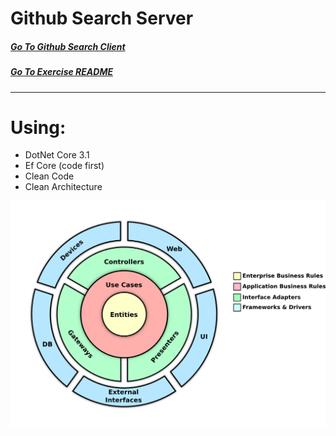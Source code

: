 # Github Search Server  

##### [Go To Github Search Client](https://github.com/AviNessimian/github-search-client-app "Client Side")
##### [Go To Exercise README](/Docs/fullstack-exercise.md)
___

# Using:
  * DotNet Core 3.1
  * Ef Core (code first)
  * Clean Code
  * Clean Architecture 
  
  
  ![Screenshot](/Docs/Architecture.png)
    









